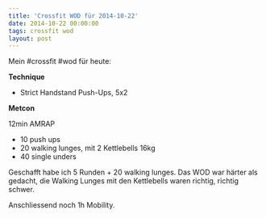 ```yaml
---
title: 'Crossfit WOD für 2014-10-22'
date: 2014-10-22 00:00:00 
tags: crossfit wod
layout: post
---
```

Mein #crossfit #wod für heute:

**Technique**

* Strict Handstand Push-Ups, 5x2

**Metcon**

12min AMRAP 

* 10 push ups
* 20 walking lunges, mit 2 Kettlebells 16kg
* 40 single unders 

Geschafft habe ich 5 Runden + 20 walking lunges. Das WOD war härter als gedacht, die Walking Lunges mit den Kettlebells waren richtig, richtig schwer.

Anschliessend noch 1h Mobility.
